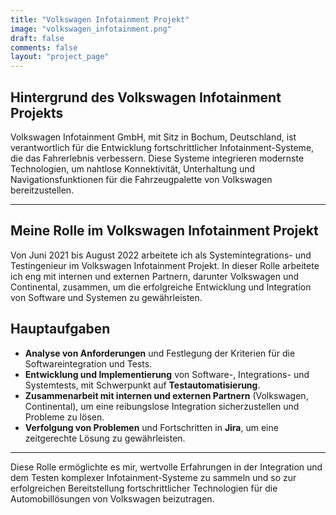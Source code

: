 ```yaml
---
title: "Volkswagen Infotainment Projekt"
image: "volkswagen_infotainment.png"
draft: false
comments: false
layout: "project_page"
---
```

## Hintergrund des Volkswagen Infotainment Projekts

Volkswagen Infotainment GmbH, mit Sitz in Bochum, Deutschland, ist
verantwortlich für die Entwicklung fortschrittlicher Infotainment-Systeme, die
das Fahrerlebnis verbessern. Diese Systeme integrieren modernste Technologien,
um nahtlose Konnektivität, Unterhaltung und Navigationsfunktionen für die
Fahrzeugpalette von Volkswagen bereitzustellen.

---

## Meine Rolle im Volkswagen Infotainment Projekt

Von Juni 2021 bis August 2022 arbeitete ich als Systemintegrations- und
Testingenieur im Volkswagen Infotainment Projekt. In dieser Rolle arbeitete ich
eng mit internen und externen Partnern, darunter Volkswagen und Continental,
zusammen, um die erfolgreiche Entwicklung und Integration von Software und
Systemen zu gewährleisten.

## Hauptaufgaben

- **Analyse von Anforderungen** und Festlegung der Kriterien für die
  Softwareintegration und Tests.
- **Entwicklung und Implementierung** von Software-, Integrations- und
  Systemtests, mit Schwerpunkt auf **Testautomatisierung**.
- **Zusammenarbeit mit internen und externen Partnern** (Volkswagen,
  Continental), um eine reibungslose Integration sicherzustellen und Probleme zu
  lösen.
- **Verfolgung von Problemen** und Fortschritten in **Jira**, um eine
  zeitgerechte Lösung zu gewährleisten.

---

Diese Rolle ermöglichte es mir, wertvolle Erfahrungen in der Integration und dem
Testen komplexer Infotainment-Systeme zu sammeln und so zur erfolgreichen
Bereitstellung fortschrittlicher Technologien für die Automobillösungen von
Volkswagen beizutragen.
